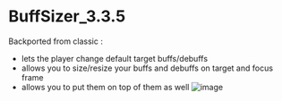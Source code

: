 # BuffSizer_3.3.5

Backported from classic :
- lets the player change default target buffs/debuffs
- allows you to size/resize your buffs and debuffs on target and focus frame
- allows you to put them on top of them as well
![image](https://github.com/user-attachments/assets/38eb1a65-367a-4e19-8fe9-5cd1d503e581)
